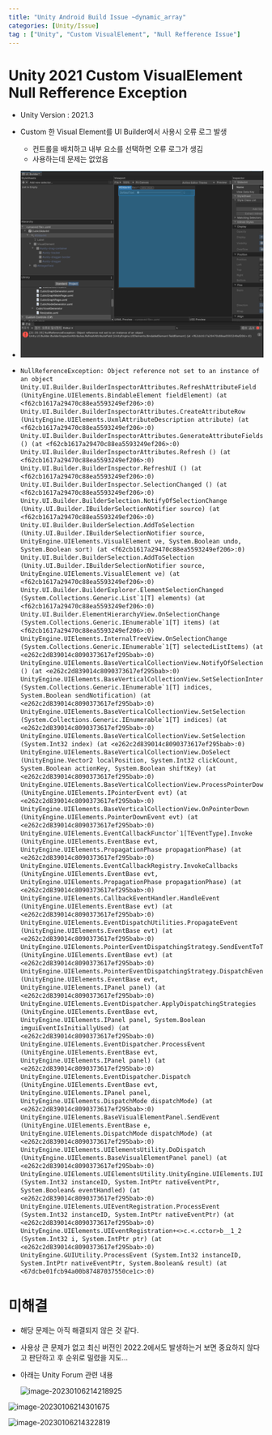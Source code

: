 ```yaml
---
title: "Unity Android Build Issue ~dynamic_array"
categories: [Unity/Issue]
tag : ["Unity", "Custom VisualElement", "Null Refference Issue"]
---
```




# Unity 2021 Custom VisualElement Null Refference Exception

- Unity Version : 2021.3

- Custom 한 Visual Element를 UI Builder에서 사용시 오류 로그 발생

  - 컨트롤을 배치하고 내부 요소를 선택하면 오류 로그가 생김
  - 사용하는데 문제는 없었음

- ![image-20230106213758586](https://raw.githubusercontent.com/hns17/ImageContainer/main/img/image-20230106213758586.png)

- ```
  NullReferenceException: Object reference not set to an instance of an object
  Unity.UI.Builder.BuilderInspectorAttributes.RefreshAttributeField (UnityEngine.UIElements.BindableElement fieldElement) (at <f62cb1617a29470c88ea5593249ef206>:0)
  Unity.UI.Builder.BuilderInspectorAttributes.CreateAttributeRow (UnityEngine.UIElements.UxmlAttributeDescription attribute) (at <f62cb1617a29470c88ea5593249ef206>:0)
  Unity.UI.Builder.BuilderInspectorAttributes.GenerateAttributeFields () (at <f62cb1617a29470c88ea5593249ef206>:0)
  Unity.UI.Builder.BuilderInspectorAttributes.Refresh () (at <f62cb1617a29470c88ea5593249ef206>:0)
  Unity.UI.Builder.BuilderInspector.RefreshUI () (at <f62cb1617a29470c88ea5593249ef206>:0)
  Unity.UI.Builder.BuilderInspector.SelectionChanged () (at <f62cb1617a29470c88ea5593249ef206>:0)
  Unity.UI.Builder.BuilderSelection.NotifyOfSelectionChange (Unity.UI.Builder.IBuilderSelectionNotifier source) (at <f62cb1617a29470c88ea5593249ef206>:0)
  Unity.UI.Builder.BuilderSelection.AddToSelection (Unity.UI.Builder.IBuilderSelectionNotifier source, UnityEngine.UIElements.VisualElement ve, System.Boolean undo, System.Boolean sort) (at <f62cb1617a29470c88ea5593249ef206>:0)
  Unity.UI.Builder.BuilderSelection.AddToSelection (Unity.UI.Builder.IBuilderSelectionNotifier source, UnityEngine.UIElements.VisualElement ve) (at <f62cb1617a29470c88ea5593249ef206>:0)
  Unity.UI.Builder.BuilderExplorer.ElementSelectionChanged (System.Collections.Generic.List`1[T] elements) (at <f62cb1617a29470c88ea5593249ef206>:0)
  Unity.UI.Builder.ElementHierarchyView.OnSelectionChange (System.Collections.Generic.IEnumerable`1[T] items) (at <f62cb1617a29470c88ea5593249ef206>:0)
  UnityEngine.UIElements.InternalTreeView.OnSelectionChange (System.Collections.Generic.IEnumerable`1[T] selectedListItems) (at <e262c2d839014c8090373617ef295bab>:0)
  UnityEngine.UIElements.BaseVerticalCollectionView.NotifyOfSelectionChange () (at <e262c2d839014c8090373617ef295bab>:0)
  UnityEngine.UIElements.BaseVerticalCollectionView.SetSelectionInternal (System.Collections.Generic.IEnumerable`1[T] indices, System.Boolean sendNotification) (at <e262c2d839014c8090373617ef295bab>:0)
  UnityEngine.UIElements.BaseVerticalCollectionView.SetSelection (System.Collections.Generic.IEnumerable`1[T] indices) (at <e262c2d839014c8090373617ef295bab>:0)
  UnityEngine.UIElements.BaseVerticalCollectionView.SetSelection (System.Int32 index) (at <e262c2d839014c8090373617ef295bab>:0)
  UnityEngine.UIElements.BaseVerticalCollectionView.DoSelect (UnityEngine.Vector2 localPosition, System.Int32 clickCount, System.Boolean actionKey, System.Boolean shiftKey) (at <e262c2d839014c8090373617ef295bab>:0)
  UnityEngine.UIElements.BaseVerticalCollectionView.ProcessPointerDown (UnityEngine.UIElements.IPointerEvent evt) (at <e262c2d839014c8090373617ef295bab>:0)
  UnityEngine.UIElements.BaseVerticalCollectionView.OnPointerDown (UnityEngine.UIElements.PointerDownEvent evt) (at <e262c2d839014c8090373617ef295bab>:0)
  UnityEngine.UIElements.EventCallbackFunctor`1[TEventType].Invoke (UnityEngine.UIElements.EventBase evt, UnityEngine.UIElements.PropagationPhase propagationPhase) (at <e262c2d839014c8090373617ef295bab>:0)
  UnityEngine.UIElements.EventCallbackRegistry.InvokeCallbacks (UnityEngine.UIElements.EventBase evt, UnityEngine.UIElements.PropagationPhase propagationPhase) (at <e262c2d839014c8090373617ef295bab>:0)
  UnityEngine.UIElements.CallbackEventHandler.HandleEvent (UnityEngine.UIElements.EventBase evt) (at <e262c2d839014c8090373617ef295bab>:0)
  UnityEngine.UIElements.EventDispatchUtilities.PropagateEvent (UnityEngine.UIElements.EventBase evt) (at <e262c2d839014c8090373617ef295bab>:0)
  UnityEngine.UIElements.PointerEventDispatchingStrategy.SendEventToTarget (UnityEngine.UIElements.EventBase evt) (at <e262c2d839014c8090373617ef295bab>:0)
  UnityEngine.UIElements.PointerEventDispatchingStrategy.DispatchEvent (UnityEngine.UIElements.EventBase evt, UnityEngine.UIElements.IPanel panel) (at <e262c2d839014c8090373617ef295bab>:0)
  UnityEngine.UIElements.EventDispatcher.ApplyDispatchingStrategies (UnityEngine.UIElements.EventBase evt, UnityEngine.UIElements.IPanel panel, System.Boolean imguiEventIsInitiallyUsed) (at <e262c2d839014c8090373617ef295bab>:0)
  UnityEngine.UIElements.EventDispatcher.ProcessEvent (UnityEngine.UIElements.EventBase evt, UnityEngine.UIElements.IPanel panel) (at <e262c2d839014c8090373617ef295bab>:0)
  UnityEngine.UIElements.EventDispatcher.Dispatch (UnityEngine.UIElements.EventBase evt, UnityEngine.UIElements.IPanel panel, UnityEngine.UIElements.DispatchMode dispatchMode) (at <e262c2d839014c8090373617ef295bab>:0)
  UnityEngine.UIElements.BaseVisualElementPanel.SendEvent (UnityEngine.UIElements.EventBase e, UnityEngine.UIElements.DispatchMode dispatchMode) (at <e262c2d839014c8090373617ef295bab>:0)
  UnityEngine.UIElements.UIElementsUtility.DoDispatch (UnityEngine.UIElements.BaseVisualElementPanel panel) (at <e262c2d839014c8090373617ef295bab>:0)
  UnityEngine.UIElements.UIElementsUtility.UnityEngine.UIElements.IUIElementsUtility.ProcessEvent (System.Int32 instanceID, System.IntPtr nativeEventPtr, System.Boolean& eventHandled) (at <e262c2d839014c8090373617ef295bab>:0)
  UnityEngine.UIElements.UIEventRegistration.ProcessEvent (System.Int32 instanceID, System.IntPtr nativeEventPtr) (at <e262c2d839014c8090373617ef295bab>:0)
  UnityEngine.UIElements.UIEventRegistration+<>c.<.cctor>b__1_2 (System.Int32 i, System.IntPtr ptr) (at <e262c2d839014c8090373617ef295bab>:0)
  UnityEngine.GUIUtility.ProcessEvent (System.Int32 instanceID, System.IntPtr nativeEventPtr, System.Boolean& result) (at <67dcbe01fcb94a00b87487037550ce1c>:0)
  ```

  

# 미해결

- 해당 문제는 아직 해결되지 않은 것 같다.

- 사용상 큰 문제가 없고 최신 버전인 2022.2에서도 발생하는거 보면 중요하지 않다고 판단하고 후 순위로 밀렸을 지도...

- 아래는 Unity Forum 관련 내용

  ![image-20230106214218925](https://raw.githubusercontent.com/hns17/ImageContainer/main/img/image-20230106214218925.png)

![image-20230106214301675](https://raw.githubusercontent.com/hns17/ImageContainer/main/img/image-20230106214301675.png)

![image-20230106214322819](https://raw.githubusercontent.com/hns17/ImageContainer/main/img/image-20230106214322819.png)